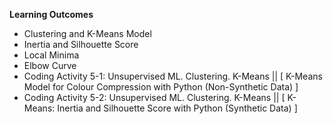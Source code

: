 **Learning Outcomes**

* Clustering and K-Means Model
* Inertia and Silhouette Score
* Local Minima 
* Elbow Curve
* Coding Activity 5-1: Unsupervised ML. Clustering. K-Means || [ K-Means Model for Colour Compression with Python (Non-Synthetic Data) ]
* Coding Activity 5-2: Unsupervised ML. Clustering. K-Means || [ K-Means: Inertia and Silhouette Score with Python (Synthetic Data) ]

